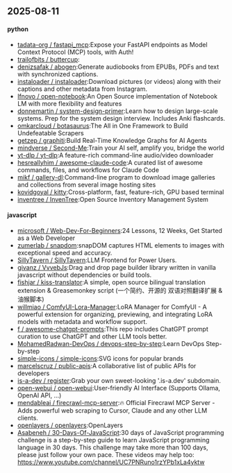 ## 2025-08-11

#### python
* [tadata-org / fastapi_mcp](https://github.com/tadata-org/fastapi_mcp):Expose your FastAPI endpoints as Model Context Protocol (MCP) tools, with Auth!
* [trailofbits / buttercup](https://github.com/trailofbits/buttercup):
* [denizsafak / abogen](https://github.com/denizsafak/abogen):Generate audiobooks from EPUBs, PDFs and text with synchronized captions.
* [instaloader / instaloader](https://github.com/instaloader/instaloader):Download pictures (or videos) along with their captions and other metadata from Instagram.
* [lfnovo / open-notebook](https://github.com/lfnovo/open-notebook):An Open Source implementation of Notebook LM with more flexibility and features
* [donnemartin / system-design-primer](https://github.com/donnemartin/system-design-primer):Learn how to design large-scale systems. Prep for the system design interview. Includes Anki flashcards.
* [omkarcloud / botasaurus](https://github.com/omkarcloud/botasaurus):The All in One Framework to Build Undefeatable Scrapers
* [getzep / graphiti](https://github.com/getzep/graphiti):Build Real-Time Knowledge Graphs for AI Agents
* [mindverse / Second-Me](https://github.com/mindverse/Second-Me):Train your AI self, amplify you, bridge the world
* [yt-dlp / yt-dlp](https://github.com/yt-dlp/yt-dlp):A feature-rich command-line audio/video downloader
* [hesreallyhim / awesome-claude-code](https://github.com/hesreallyhim/awesome-claude-code):A curated list of awesome commands, files, and workflows for Claude Code
* [mikf / gallery-dl](https://github.com/mikf/gallery-dl):Command-line program to download image galleries and collections from several image hosting sites
* [kovidgoyal / kitty](https://github.com/kovidgoyal/kitty):Cross-platform, fast, feature-rich, GPU based terminal
* [inventree / InvenTree](https://github.com/inventree/InvenTree):Open Source Inventory Management System

#### javascript
* [microsoft / Web-Dev-For-Beginners](https://github.com/microsoft/Web-Dev-For-Beginners):24 Lessons, 12 Weeks, Get Started as a Web Developer
* [zumerlab / snapdom](https://github.com/zumerlab/snapdom):snapDOM captures HTML elements to images with exceptional speed and accuracy.
* [SillyTavern / SillyTavern](https://github.com/SillyTavern/SillyTavern):LLM Frontend for Power Users.
* [givanz / VvvebJs](https://github.com/givanz/VvvebJs):Drag and drop page builder library written in vanilla javascript without dependencies or build tools.
* [fishjar / kiss-translator](https://github.com/fishjar/kiss-translator):A simple, open source bilingual translation extension & Greasemonkey script (一个简约、开源的 双语对照翻译扩展 & 油猴脚本)
* [willmiao / ComfyUI-Lora-Manager](https://github.com/willmiao/ComfyUI-Lora-Manager):LoRA Manager for ComfyUI - A powerful extension for organizing, previewing, and integrating LoRA models with metadata and workflow support.
* [f / awesome-chatgpt-prompts](https://github.com/f/awesome-chatgpt-prompts):This repo includes ChatGPT prompt curation to use ChatGPT and other LLM tools better.
* [MohamedRadwan-DevOps / devops-step-by-step](https://github.com/MohamedRadwan-DevOps/devops-step-by-step):Learn DevOps Step-by-step
* [simple-icons / simple-icons](https://github.com/simple-icons/simple-icons):SVG icons for popular brands
* [marcelscruz / public-apis](https://github.com/marcelscruz/public-apis):A collaborative list of public APIs for developers
* [is-a-dev / register](https://github.com/is-a-dev/register):Grab your own sweet-looking '.is-a.dev' subdomain.
* [open-webui / open-webui](https://github.com/open-webui/open-webui):User-friendly AI Interface (Supports Ollama, OpenAI API, ...)
* [mendableai / firecrawl-mcp-server](https://github.com/mendableai/firecrawl-mcp-server):🔥 Official Firecrawl MCP Server - Adds powerful web scraping to Cursor, Claude and any other LLM clients.
* [openlayers / openlayers](https://github.com/openlayers/openlayers):OpenLayers
* [Asabeneh / 30-Days-Of-JavaScript](https://github.com/Asabeneh/30-Days-Of-JavaScript):30 days of JavaScript programming challenge is a step-by-step guide to learn JavaScript programming language in 30 days. This challenge may take more than 100 days, please just follow your own pace. These videos may help too: https://www.youtube.com/channel/UC7PNRuno1rzYPb1xLa4yktw
